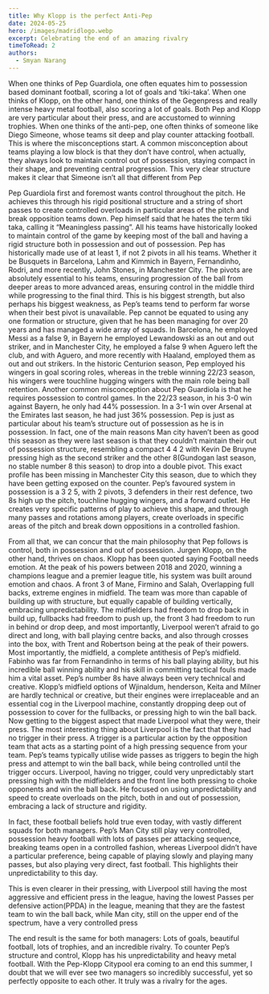 ```yaml
---
title: Why Klopp is the perfect Anti-Pep
date: 2024-05-25
hero: /images/madridlogo.webp
excerpt: Celebrating the end of an amazing rivalry
timeToRead: 2
authors:
  - Smyan Narang
---
```


<style>
  img {
    max-width: 100%;
    height: auto;
    display: block;
    margin: 0 auto;
  }
</style>

When one thinks of Pep Guardiola, one often equates him to possession based dominant football, scoring a lot of goals and ‘tiki-taka’. When one thinks of Klopp, on the other hand, one thinks of the Gegenpress and really intense heavy metal football, also scoring a lot of goals. Both Pep and Klopp are very particular about their press, and are accustomed to winning trophies. When one thinks of the anti-pep, one often thinks of someone like Diego Simeone, whose teams sit deep and play counter attacking football. This is where the misconceptions start. A common misconception about teams playing a low block is that they don’t have control, when actually, they always look to maintain control out of possession, staying compact in their shape, and preventing central progression. This very clear structure makes it clear that Simeone isn’t all that different from Pep

Pep Guardiola first and foremost wants control throughout the pitch. He achieves this through his rigid positional structure and a string of short passes to create controlled overloads in particular areas of the pitch and break opposition teams down. Pep himself said that he hates the term tiki taka, calling it “Meaningless passing”. All his teams have historically looked to maintain control of the game by keeping most of the ball and having a rigid structure both in possession and out of possession. Pep has historically made use of at least 1, if not 2 pivots in all his teams. Whether it be Busquets in Barcelona, Lahm and Kimmich in Bayern, Fernandinho, Rodri, and more recently, John Stones, in Manchester City. The pivots are absolutely essential to his teams, ensuring progression of the ball from deeper areas to more advanced areas, ensuring control in the middle third while progressing to the final third. This is his biggest strength, but also perhaps his biggest weakness, as Pep’s teams tend to perform far worse when their best pivot is unavailable. Pep cannot be equated to using any one formation or structure, given that he has been managing for over 20 years and has managed a wide array of squads. In Barcelona, he employed Messi as a false 9, in Bayern he employed Lewandowski as an out and out striker, and in Manchester City, he employed a false 9 when Aguero left the club, and with Aguero, and more recently with Haaland, employed them as out and out strikers. In the historic Centurion season, Pep employed his wingers in goal scoring roles, whereas in the treble winning 22/23 season, his wingers were touchline hugging wingers with the main role being ball retention. Another common misconception about Pep Guardiola is that he requires possession to control games. In the 22/23 season, in his 3-0 win against Bayern, he only had 44% possession. In a 3-1 win over Arsenal at the Emirates last season, he had just 36% possession. Pep is just as particular about his team’s structure out of possession as he is in possession. In fact, one of the main reasons Man city haven’t been as good this season as they were last season is that they couldn’t maintain their out of possession structure, resembling a compact 4 4 2 with Kevin De Bruyne pressing high as the second striker and the other 8(Gundogan last season, no stable number 8 this season) to drop into a double pivot. This exact profile has been missing in Manchester City this season, due to which they have been getting exposed on the counter. Pep’s favoured system in possession  is a 3 2 5, with 2 pivots, 3 defenders in their rest defence, two 8s high up the pitch, touchline hugging wingers, and a forward outlet. He creates very specific patterns of play to achieve this shape, and through many passes and rotations among players, create overloads in specific areas of the pitch and break down oppositions in a controlled fashion. 

From all that, we can concur that the main philosophy that Pep follows is control, both in possession and out of possession. Jurgen Klopp, on the other hand, thrives on chaos. Klopp has been quoted saying Football needs emotion. At the peak of his powers between 2018 and 2020, winning a champions league and a premier league title, his system was built around emotion and chaos. A front 3 of Mane, Firmino and Salah, Overlapping full backs, extreme engines in midfield. The team was more than capable of building up with structure, but equally capable of building vertically, embracing unpredictability. The midfielders had freedom to drop back in build up, fullbacks had freedom to push up, the front 3 had freedom to run in behind or drop deep, and most importantly, Liverpool weren’t afraid to go direct and long, with ball playing centre backs, and also through crosses into the box, with Trent and Robertson being at the peak of their powers. Most importantly, the midfield, a complete antithesis of Pep’s midfield. Fabinho was far from Fernandinho in terms of his ball playing ability, but his incredible ball winning ability and his skill in committing tactical fouls made him a vital asset. Pep’s number 8s have always been very technical and creative. Klopp’s midfield options of Wjinaldum, henderson, Keita and Milner are hardly technical or creative, but their engines were irreplaceable and an essential cog in the Liverpool machine, constantly dropping deep out of possession to cover for the fullbacks, or pressing high to win the ball back. Now getting to the biggest aspect that made Liverpool what they were, their press. The most interesting thing about Liverpool is the fact that they had no trigger in their press. A trigger is a particular action by the opposition team that acts as a starting point of a high pressing sequence from your team. Pep’s teams typically utilise wide passes as triggers to begin the high press and attempt to win the ball back, while being controlled until the trigger occurs. Liverpool, having no trigger, could very unpredictably start pressing high with the midfielders and the front line both pressing to choke opponents and win the ball back. He focused on using unpredictability and speed to create overloads on the pitch, both in and out of possession, embracing a lack of structure and rigidity. 

In fact, these football beliefs hold true even today, with vastly different squads for both managers. Pep’s Man City still play very controlled, possession heavy football with lots of passes per attacking sequence, breaking teams open in a controlled fashion, whereas Liverpool didn’t have a particular preference, being capable of playing slowly and playing many passes, but also playing very direct, fast football. This highlights their unpredictability to this day. 

This is even clearer in their pressing, with Liverpool still having the most aggressive and efficient press in the league, having the lowest Passes per defensive action(PPDA) in the league, meaning that they are the fastest team to win the ball back, while Man city, still on the upper end of the spectrum, have a very controlled press


The end result is the same for both managers: Lots of goals, beautiful football, lots of trophies, and an incredible rivalry. To counter Pep’s structure and control, Klopp has his unpredictability and heavy metal football. With the Pep-Klopp Citypool era coming to an end this summer, I doubt that we will ever see two managers so incredibly successful, yet so perfectly opposite to each other. It truly was a rivalry for the ages. 
